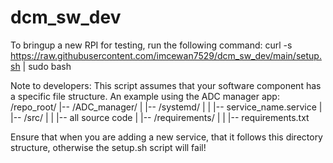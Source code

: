 # dcm_sw_dev
To bringup a new RPI for testing, run the following command:
curl -s https://raw.githubusercontent.com/imcewan7529/dcm_sw_dev/main/setup.sh | sudo bash

Note to developers:
This script assumes that your software component has a specific file structure. An example using the ADC manager app:
/repo_root/
|-- /ADC_manager/
|   |-- /systemd/
|   |   |-- service_name.service
|   |-- /src/
|   |   |-- all source code
|   |-- /requirements/
|   |   |-- requirements.txt

Ensure that when you are adding a new service, that it follows this directory structure, otherwise the setup.sh script will fail!